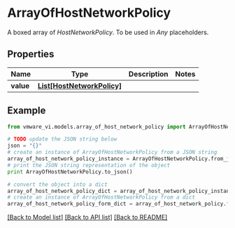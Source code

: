 # ArrayOfHostNetworkPolicy

A boxed array of *HostNetworkPolicy*. To be used in *Any* placeholders. 

## Properties
Name | Type | Description | Notes
------------ | ------------- | ------------- | -------------
**value** | [**List[HostNetworkPolicy]**](HostNetworkPolicy.md) |  | 

## Example

```python
from vmware_vi.models.array_of_host_network_policy import ArrayOfHostNetworkPolicy

# TODO update the JSON string below
json = "{}"
# create an instance of ArrayOfHostNetworkPolicy from a JSON string
array_of_host_network_policy_instance = ArrayOfHostNetworkPolicy.from_json(json)
# print the JSON string representation of the object
print ArrayOfHostNetworkPolicy.to_json()

# convert the object into a dict
array_of_host_network_policy_dict = array_of_host_network_policy_instance.to_dict()
# create an instance of ArrayOfHostNetworkPolicy from a dict
array_of_host_network_policy_form_dict = array_of_host_network_policy.from_dict(array_of_host_network_policy_dict)
```
[[Back to Model list]](../README.md#documentation-for-models) [[Back to API list]](../README.md#documentation-for-api-endpoints) [[Back to README]](../README.md)


